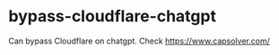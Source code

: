 # bypass-cloudflare-chatgpt
Can bypass Cloudflare on chatgpt. Check https://www.capsolver.com/ 
      